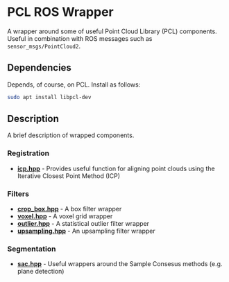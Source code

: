 # PCL ROS Wrapper

A wrapper around some of useful Point Cloud Library (PCL) components.  
Useful in combination with ROS messages such as ```sensor_msgs/PointCloud2```.

## Dependencies

Depends, of course, on PCL. Install as follows:
```bash
sudo apt install libpcl-dev
```

## Description

A brief description of wrapped components.

### Registration

* **[icp.hpp](include/pcl_ros_wrapper/registration/icp.hpp)** - Provides useful function for aligning point clouds using the Iterative Closest Point Method (ICP)

### Filters

* **[crop_box.hpp](include/pcl_ros_wrapper/filters/crop_box.hpp)** - A box filter wrapper
* **[voxel.hpp](include/pcl_ros_wrapper/filters/voxel.hpp)** - A voxel grid wrapper
* **[outlier.hpp](include/pcl_ros_wrapper/filters/outlier.hpo)** - A statistical outlier filter wrapper
* **[upsampling.hpp](include/pcl_ros_wrapper/filters/upsampling.hpp)** - An upsampling filter wrapper

### Segmentation

* **[sac.hpp](include/pcl_ros_wrapper/segmentation/sac.hpp)** - Useful wrappers around the Sample Consesus methods (e.g. plane detection)